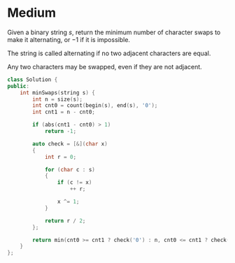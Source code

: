 # Medium

Given a binary string $s$, return the minimum number of character swaps to make it alternating, or $-1$ if it is impossible.

The string is called alternating if no two adjacent characters are equal.

Any two characters may be swapped, even if they are not adjacent.

```cpp
class Solution {
public:
    int minSwaps(string s) {
        int n = size(s);
        int cnt0 = count(begin(s), end(s), '0');
        int cnt1 = n - cnt0;

        if (abs(cnt1 - cnt0) > 1)
            return -1;

        auto check = [&](char x)
        {
            int r = 0;

            for (char c : s)
            {
                if (c != x)
                    ++ r;

                x ^= 1;
            }

            return r / 2;
        };

        return min(cnt0 >= cnt1 ? check('0') : n, cnt0 <= cnt1 ? check('1') : n);
    }
};
```
